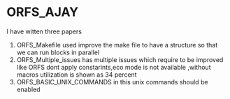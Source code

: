 # ORFS_AJAY

I have witten three papers 
1) ORFS_Makefile used improve the make file to have a structure so that we can run blocks in parallel
2) ORFS_Multiple_issues has multiple issues which require to be improved like ORFS dont apply constarints,eco mode is not available ,without macros utilization is shown as 34 percent 
3) ORFS_BASIC_UNIX_COMMANDS in this unix commands should be enabled 
